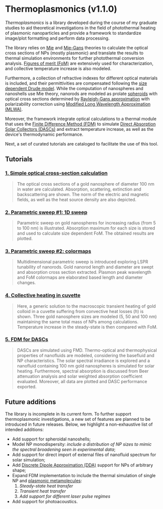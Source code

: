 # Thermoplasmonics (v1.1.0)

_Thermoplasmonics_ is a library developed during the course of my graduate studies to aid theoretical investigations in the field of photothermal heating of plasmonic nanoparticles and provide a framework to standardize image/plot formatting and perform data processing.

The library relies on [Mie][#1] and [Mie-Gans][#2] theories to calculate the optical cross sections of NPs (mostly plasmonic) and translate the results to thermal simulation environments for further photothermal conversion analysis. [Figures of merit (FoM)][#3] are extensively used for characterization, and collective temperature increase is also modeled.

Furthermore, a collection of refractive indexes for different optical materials is included, and their permittivities are compensated following the [size dependent Drude model][#4]. While the computation of nanospheres and nanoshells use Mie theory, nanorods are modeled as prolate [spheroids][#5] with optical cross sections determined by [Rayleigh-Gans approximation][#6] with polarizability correction using [Modified Long Wavelength Approximation (MLWA)][#7].

Moreover, the framework integrate optical calculations to a thermal module that uses the [Finite Difference Method (FDM)][#8] to simulate [Direct Absorption Solar Collectors (DASCs)][#9] and extract temperature increase, as well as the device's thermodynamic performance.

Next, a set of curated tutorials are cataloged to facilitate the use of this tool.

## Tutorials

### [1. Simple optical cross-section calculation](Thermoplasmonics.md)
> The optical cross sections of a gold nanosphere of diameter 100 nm in water are calculated. Absorption, scattering, extinction and backscattering are shown. The norm of the electric and magnetic fields, as well as the heat source density are also depicted.

### [2. Parametric sweep #1: 1D sweep](Parametric%20sweep.md)
> Parametric sweep on gold nanospheres for increasing radius (from 5 to 100 nm) is illustrated. Absorption maximum for each size is stored and used to calculate size dependent FoM. The obtained results are plotted.

### [3. Parametric sweep #2: colormaps](Colormap.md)
> Multidimensional parametric sweep is introduced exploring LSPR tunability of nanorods. Gold nanorod length and diameter are swept and absorption cross section extracted. Plasmon peak wavelength and FoM colormaps are elaborated based length and diameter changes.

### [4. Collective heating in cuvette](Thermal.md)
> Here, a generic solution to the macroscopic transient heating of gold colloid in a cuvette suffering from convective heat losses (_h_) is shown. Three gold nanosphere sizes are modeled (5, 50 and 100 nm) maintaining the same total mass of NPs among calculations. Temperature increase in the steady-state is then compared with FoM.

### [5. FDM for DASCs](DASC.md)
> DASCs are simulated using FMD. Thermo-optical and thermophysical properties of nanofluids are modeled, considering the basefluid and NP characteristics. The solar spectral irradiance is explored and a nanofluid containing 100 nm gold nanospheres is simulated for solar heating. Furthermore, spectral absorption is discussed from Beer attenuation analysis and solar weighted absorption coefficient evaluated. Moreover, all data are plotted and DASC performance exported.

## Future additions

The library is incomplete in its current form. To further support thermoplasmonic investigations, a new set of features are planned to be introduced in future releases. Below, we highlight a non-exhaustive list of intended additions:

- Add support for spheroidal nanoshells;
- Model NP monodispersity: _include a distribution of NP sizes to mimic the spectral broadening seen in experimental data_;
- Add support for direct import of external files of nanofluid spectrum for solar simulation;
- Add [Discrete Dipole Approximation (DDA)][#10] support for NPs of arbitrary shape;
- Expand FDM implementation to include the thermal simulation of single NP and [plasmonic metamolecules][#11]:
    1. _Steady-state heat transfer_
    2. _Transient heat transfer_
    3. _Add support for different laser pulse regimes_
 - Add support for photoacoustics.


<!--References-->

[#1]: https://en.wikipedia.org/wiki/Mie_scattering
[#2]: https://en.wikipedia.org/wiki/Gans_theory
[#3]: https://doi.org/10.3390/nano12234188
[#4]: https://doi.org/10.1038/s41598-020-63066-9
[#5]: https://en.wikipedia.org/wiki/Spheroid
[#6]: https://en.wikipedia.org/wiki/Rayleigh%E2%80%93Gans_approximation
[#7]: http://dx.doi.org/10.1021/nl060219x
[#8]: https://en.wikipedia.org/wiki/Finite_difference_method
[#9]: https://doi.org/10.1016/j.applthermaleng.2021.116799
[#10]: https://en.wikipedia.org/wiki/Discrete_dipole_approximation
[#11]: https://doi.org/10.1038/nmat4031
